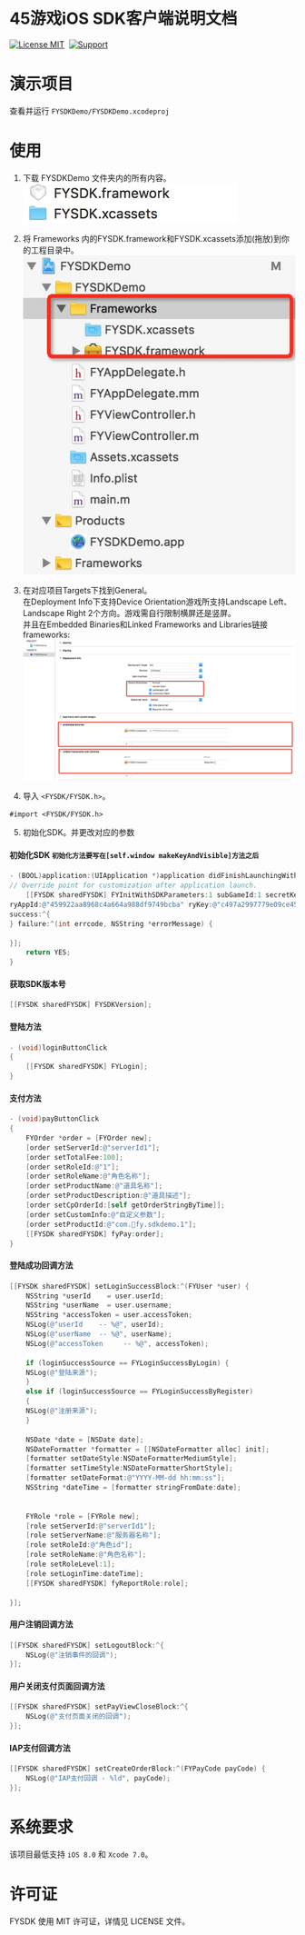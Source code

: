 #  45游戏iOS SDK客户端说明文档
[![License MIT](https://img.shields.io/badge/license-MIT-green.svg?style=flat)](https://raw.githubusercontent.com/45game/iOS-SDKDemo/master/LICENSE)&nbsp;
[![Support](https://img.shields.io/badge/support-iOS%208%2B%20-blue.svg?style=flat)](https://www.apple.com/nl/ios/)&nbsp;


演示项目
==============
查看并运行 `FYSDKDemo/FYSDKDemo.xcodeproj`


使用
==============


1. 下载 FYSDKDemo 文件夹内的所有内容。<br/>
<img src="https://github.com/45game/iOS-SDKDemo/blob/master/Snapshots/FrameworkPath.png"><br/>
2. 将 Frameworks 内的FYSDK.framework和FYSDK.xcassets添加(拖放)到你的工程目录中。
<img src="https://github.com/45game/iOS-SDKDemo/blob/master/Snapshots/Framework.png"><br/>
3. 在对应项目Targets下找到General。<br/>
   在Deployment Info下支持Device Orientation游戏所支持Landscape Left、Landscape Right 2个方向。游戏需自行限制横屏还是竖屏。<br/>
   并且在Embedded Binaries和Linked Frameworks and Libraries链接 frameworks:
<img src="https://github.com/45game/iOS-SDKDemo/blob/master/Snapshots/FrameworkLink.png"><br/>

5. 导入 `<FYSDK/FYSDK.h>`。
```
#import <FYSDK/FYSDK.h>
```
5. 初始化SDK。并更改对应的参数

#### 初始化SDK `初始化方法要写在[self.window makeKeyAndVisible]方法之后`

```objective-c
- (BOOL)application:(UIApplication *)application didFinishLaunchingWithOptions:(NSDictionary *)launchOptions {
// Override point for customization after application launch.
    [[FYSDK sharedFYSDK] FYInitWithSDKParameters:1 subGameId:1 secretKey:@"4f76c696869efaa7f84afe5a2d0de332"
ryAppId:@"459922aa8968c4a664a988df9749bcba" ryKey:@"c497a2997779e09ce454701e01b81a15" ryChannelID:@"unknown"
success:^{
} failure:^(int errcode, NSString *errorMessage) {

}];
    return YES;
}
```

#### 获取SDK版本号

```objective-c
[[FYSDK sharedFYSDK] FYSDKVersion];
```

#### 登陆方法

```objective-c
- (void)loginButtonClick
{
    [[FYSDK sharedFYSDK] FYLogin];
}
```

#### 支付方法

```objective-c
- (void)payButtonClick
{
    FYOrder *order = [FYOrder new];
    [order setServerId:@"serverId1"];
    [order setTotalFee:100];
    [order setRoleId:@"1"];
    [order setRoleName:@"角色名称"];
    [order setProductName:@"道具名称"];
    [order setProductDescription:@"道具描述"];
    [order setCpOrderId:[self getOrderStringByTime]];
    [order setCustomInfo:@"自定义参数"];
    [order setProductId:@"com.fy.sdkdemo.1"];
    [[FYSDK sharedFYSDK] fyPay:order];
}
```

#### 登陆成功回调方法

```objective-c
[[FYSDK sharedFYSDK] setLoginSuccessBlock:^(FYUser *user) {
    NSString *userId    = user.userId;
    NSString *userName  = user.username;
    NSString *accessToken = user.accessToken;
    NSLog(@"userId    -- %@", userId);
    NSLog(@"userName  -- %@", userName);
    NSLog(@"accessToken     -- %@", accessToken);

    if (loginSuccessSource == FYLoginSuccessByLogin) {
    NSLog(@"登陆来源");
    }
    else if (loginSuccessSource == FYLoginSuccessByRegister)
    {
    NSLog(@"注册来源");
    }

    NSDate *date = [NSDate date];
    NSDateFormatter *formatter = [[NSDateFormatter alloc] init];
    [formatter setDateStyle:NSDateFormatterMediumStyle];
    [formatter setTimeStyle:NSDateFormatterShortStyle];
    [formatter setDateFormat:@"YYYY-MM-dd hh:mm:ss"];
    NSString *dateTime = [formatter stringFromDate:date];


    FYRole *role = [FYRole new];
    [role setServerId:@"serverId1"];
    [role setServerName:@"服务器名称"];
    [role setRoleId:@"角色id"];
    [role setRoleName:@"角色名称"];
    [role setRoleLevel:1];
    [role setLoginTime:dateTime];
    [[FYSDK sharedFYSDK] fyReportRole:role];
    
}];
```


#### 用户注销回调方法

```objective-c
[[FYSDK sharedFYSDK] setLogoutBlock:^{
    NSLog(@"注销事件的回调");
}];
```


#### 用户关闭支付页面回调方法
```objective-c
[[FYSDK sharedFYSDK] setPayViewCloseBlock:^{
    NSLog(@"支付页面关闭的回调");
}];
```

#### IAP支付回调方法
```objective-c
[[FYSDK sharedFYSDK] setCreateOrderBlock:^(FYPayCode payCode) {
    NSLog(@"IAP支付回调 - %ld", payCode);
}];
```




系统要求
==============
该项目最低支持 `iOS 8.0` 和 `Xcode 7.0`。



许可证
==============
FYSDK 使用 MIT 许可证，详情见 LICENSE 文件。
